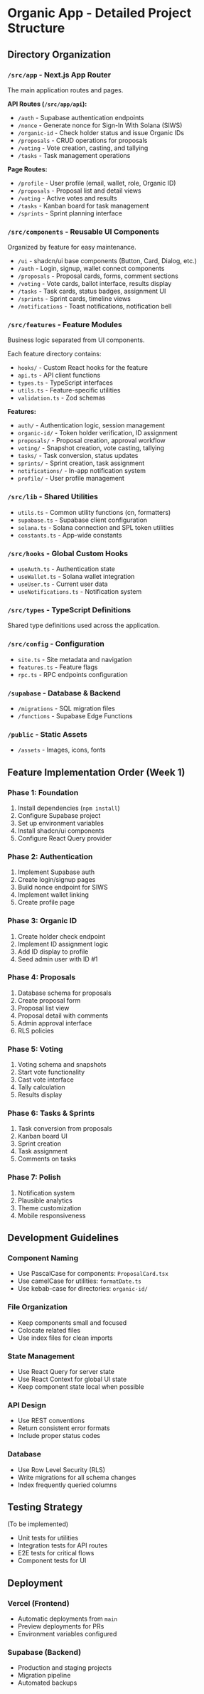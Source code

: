 # Organic App - Detailed Project Structure

## Directory Organization

### `/src/app` - Next.js App Router
The main application routes and pages.

**API Routes (`/src/app/api`):**
- `/auth` - Supabase authentication endpoints
- `/nonce` - Generate nonce for Sign-In With Solana (SIWS)
- `/organic-id` - Check holder status and issue Organic IDs
- `/proposals` - CRUD operations for proposals
- `/voting` - Vote creation, casting, and tallying
- `/tasks` - Task management operations

**Page Routes:**
- `/profile` - User profile (email, wallet, role, Organic ID)
- `/proposals` - Proposal list and detail views
- `/voting` - Active votes and results
- `/tasks` - Kanban board for task management
- `/sprints` - Sprint planning interface

### `/src/components` - Reusable UI Components
Organized by feature for easy maintenance.

- `/ui` - shadcn/ui base components (Button, Card, Dialog, etc.)
- `/auth` - Login, signup, wallet connect components
- `/proposals` - Proposal cards, forms, comment sections
- `/voting` - Vote cards, ballot interface, results display
- `/tasks` - Task cards, status badges, assignment UI
- `/sprints` - Sprint cards, timeline views
- `/notifications` - Toast notifications, notification bell

### `/src/features` - Feature Modules
Business logic separated from UI components.

Each feature directory contains:
- `hooks/` - Custom React hooks for the feature
- `api.ts` - API client functions
- `types.ts` - TypeScript interfaces
- `utils.ts` - Feature-specific utilities
- `validation.ts` - Zod schemas

**Features:**
- `auth/` - Authentication logic, session management
- `organic-id/` - Token holder verification, ID assignment
- `proposals/` - Proposal creation, approval workflow
- `voting/` - Snapshot creation, vote casting, tallying
- `tasks/` - Task conversion, status updates
- `sprints/` - Sprint creation, task assignment
- `notifications/` - In-app notification system
- `profile/` - User profile management

### `/src/lib` - Shared Utilities
- `utils.ts` - Common utility functions (cn, formatters)
- `supabase.ts` - Supabase client configuration
- `solana.ts` - Solana connection and SPL token utilities
- `constants.ts` - App-wide constants

### `/src/hooks` - Global Custom Hooks
- `useAuth.ts` - Authentication state
- `useWallet.ts` - Solana wallet integration
- `useUser.ts` - Current user data
- `useNotifications.ts` - Notification system

### `/src/types` - TypeScript Definitions
Shared type definitions used across the application.

### `/src/config` - Configuration
- `site.ts` - Site metadata and navigation
- `features.ts` - Feature flags
- `rpc.ts` - RPC endpoints configuration

### `/supabase` - Database & Backend
- `/migrations` - SQL migration files
- `/functions` - Supabase Edge Functions

### `/public` - Static Assets
- `/assets` - Images, icons, fonts

## Feature Implementation Order (Week 1)

### Phase 1: Foundation
1. Install dependencies (`npm install`)
2. Configure Supabase project
3. Set up environment variables
4. Install shadcn/ui components
5. Configure React Query provider

### Phase 2: Authentication
1. Implement Supabase auth
2. Create login/signup pages
3. Build nonce endpoint for SIWS
4. Implement wallet linking
5. Create profile page

### Phase 3: Organic ID
1. Create holder check endpoint
2. Implement ID assignment logic
3. Add ID display to profile
4. Seed admin user with ID #1

### Phase 4: Proposals
1. Database schema for proposals
2. Create proposal form
3. Proposal list view
4. Proposal detail with comments
5. Admin approval interface
6. RLS policies

### Phase 5: Voting
1. Voting schema and snapshots
2. Start vote functionality
3. Cast vote interface
4. Tally calculation
5. Results display

### Phase 6: Tasks & Sprints
1. Task conversion from proposals
2. Kanban board UI
3. Sprint creation
4. Task assignment
5. Comments on tasks

### Phase 7: Polish
1. Notification system
2. Plausible analytics
3. Theme customization
4. Mobile responsiveness

## Development Guidelines

### Component Naming
- Use PascalCase for components: `ProposalCard.tsx`
- Use camelCase for utilities: `formatDate.ts`
- Use kebab-case for directories: `organic-id/`

### File Organization
- Keep components small and focused
- Colocate related files
- Use index files for clean imports

### State Management
- Use React Query for server state
- Use React Context for global UI state
- Keep component state local when possible

### API Design
- Use REST conventions
- Return consistent error formats
- Include proper status codes

### Database
- Use Row Level Security (RLS)
- Write migrations for all schema changes
- Index frequently queried columns

## Testing Strategy
(To be implemented)

- Unit tests for utilities
- Integration tests for API routes
- E2E tests for critical flows
- Component tests for UI

## Deployment

### Vercel (Frontend)
- Automatic deployments from `main`
- Preview deployments for PRs
- Environment variables configured

### Supabase (Backend)
- Production and staging projects
- Migration pipeline
- Automated backups
